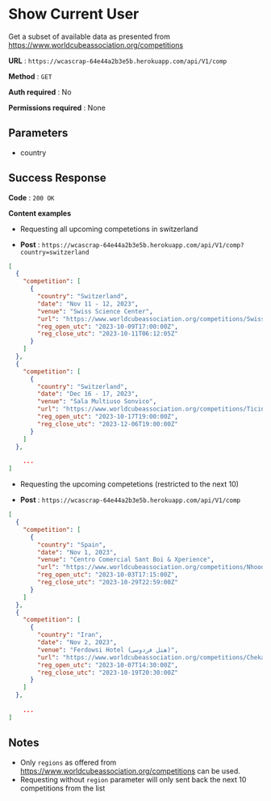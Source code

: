 # Show Current User

Get a subset of available data as presented from https://www.worldcubeassociation.org/competitions

**URL** : `https://wcascrap-64e44a2b3e5b.herokuapp.com/api/V1/comp`

**Method** : `GET`

**Auth required** : No

**Permissions required** : None

## Parameters

- country

## Success Response

**Code** : `200 OK`

**Content examples**

- Requesting all upcoming competetions in switzerland

- **Post** : `https://wcascrap-64e44a2b3e5b.herokuapp.com/api/V1/comp?country=switzerland`
```json
[
  {
    "competition": [
      {
        "country": "Switzerland",
        "date": "Nov 11 - 12, 2023",
        "venue": "Swiss Science Center",
        "url": "https://www.worldcubeassociation.org/competitions/SwissScienceOpen2023",
        "reg_open_utc": "2023-10-09T17:00:00Z",
        "reg_close_utc": "2023-10-11T06:12:05Z"
      }
    ]
  },
  {
    "competition": [
      {
        "country": "Switzerland",
        "date": "Dec 16 - 17, 2023",
        "venue": "Sala Multiuso Sonvico",
        "url": "https://www.worldcubeassociation.org/competitions/TicinoWinterOpen2023",
        "reg_open_utc": "2023-10-17T19:00:00Z",
        "reg_close_utc": "2023-12-06T19:00:00Z"
      }
    ]
  },

    ...  
]
```

- Requesting the upcoming competetions (restricted to the next 10)

- **Post** : `https://wcascrap-64e44a2b3e5b.herokuapp.com/api/V1/comp`
```json
[
  {
    "competition": [
      {
        "country": "Spain",
        "date": "Nov 1, 2023",
        "venue": "Centro Comercial Sant Boi & Xperience",
        "url": "https://www.worldcubeassociation.org/competitions/NhoodXperienceSideEvents2023",
        "reg_open_utc": "2023-10-03T17:15:00Z",
        "reg_close_utc": "2023-10-29T22:59:00Z"
      }
    ]
  },
  {
    "competition": [
      {
        "country": "Iran",
        "date": "Nov 2, 2023",
        "venue": "Ferdowsi Hotel (هتل فردوسی)",
        "url": "https://www.worldcubeassociation.org/competitions/ChekaadAutumn2023",
        "reg_open_utc": "2023-10-07T14:30:00Z",
        "reg_close_utc": "2023-10-19T20:30:00Z"
      }
    ]
  },
  
    ...
]
```

## Notes

* Only `regions`  as offered from https://www.worldcubeassociation.org/competitions can be used.
* Requesting without `region` parameter will only sent back the next 10 competitions from the list

  